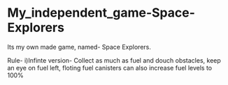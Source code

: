 # My_independent_game-Space-Explorers
Its my own made game, named- Space Explorers.

Rule- i)Infinte version- Collect as much as fuel and douch obstacles, keep an eye on fuel left, floting fuel canisters can also increase fuel levels to 100%

